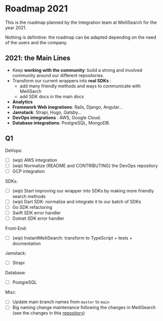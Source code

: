 # Roadmap 2021

This is the roadmap planned by the Integration team at MeiliSearch for the year 2021.

Nothing is definitive: the roadmap can be adapted depending on the need of the users and the company.

## 2021: the Main Lines

- Keep **working with the community**: build a strong and involved community around our different repositories.
- Transform our current wrappers into **real SDKs** :
    - add many friendly methods and ways to communicate with MeiliSarch
    - add SDK docs in the main docs
- **Analytics**
- **Framework Web inegrations**: Rails, Django, Angular...
- **Jamstack**: Strapi, Hugo, Gatsby...
- **DevOps integrations** : AWS, Google Cloud.
- **Database integrations**: PostgreSQL, MongoDB.

## Q1

DeVops:
- [ ] (_wip_) AWS integration
- [ ] (_wip_) Normalize (README and CONTRIBUTING) the DevOps repository
- [ ] GCP integration

SDKs:
- [ ] (_wip_) Start improving our wrapper into SDKs by making more friendly search methods
- [ ] (_wip_) Dart SDK: normalize and integrate it to our batch of SDKs
- [ ] Go SDK refactoring
- [ ] Swift SDK error handler
- [ ] Dotnet SDK error handler

Front-End:
- [ ] (_wip_) InstantMeiliSearch: transform to TypeScript + tests + docmentation

Jamstack:
- [ ] Strapi

Database:
- [ ] PostgreSQL

Misc:
- [ ] Update main branch names from `master` to `main`
- [ ] Big naming change maintenance following the changes in MeiliSearch (see the changes in this [repository](https://github.com/meilisearch/specifications/))
